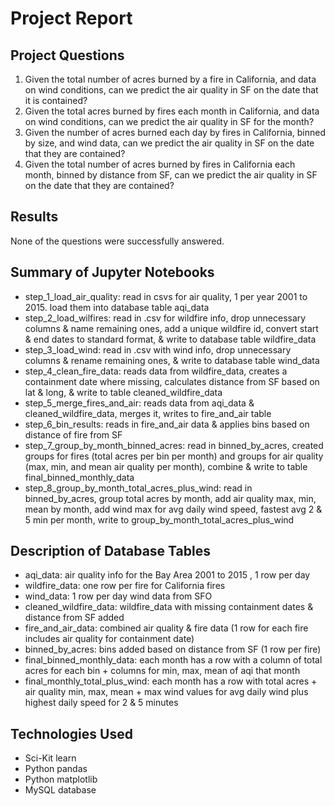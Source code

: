 # Project Report 

## Project Questions

1. Given the total number of acres burned by a fire in California, and data on wind conditions, can we predict the air quality in SF on the date that it is contained?
2. Given the total acres burned by fires each month in California, and data on wind conditions, can we predict the air quality in SF for the month?
3. Given the number of acres burned each day by fires in California, binned by size, and wind data, can we predict the air quality in SF on the date that they are contained?
4. Given the total number of acres burned by fires in California each month, binned by distance from SF, can we predict the air quality in SF on the date that they are contained?

## Results

None of the questions were successfully answered.


## Summary of Jupyter Notebooks

* step_1_load_air_quality:  read in csvs for air quality, 1 per year 2001 to 2015.  load them into database table aqi_data
* step_2_load_wilfires: read in .csv for wildfire info, drop unnecessary columns & name remaining ones, add a unique wildfire id, convert start & end dates to standard format, & write to database table wildfire_data
* step_3_load_wind: read in .csv with wind info, drop unnecessary columns & rename remaining ones, & write to database table wind_data
* step_4_clean_fire_data: reads data from wildfire_data, creates a containment date where missing, calculates distance from SF based on lat & long, & write to table cleaned_wildfire_data
* step_5_merge_fires_and_air: reads data from aqi_data & cleaned_wildfire_data, merges it, writes to fire_and_air table
* step_6_bin_results: reads in fire_and_air data & applies bins based on distance of fire from SF
* step_7_group_by_month_binned_acres: read in binned_by_acres, created groups for fires (total acres per bin per month) and groups for air quality (max, min, and mean air quality per month), combine & write to table final_binned_monthly_data
* step_8_group_by_month_total_acres_plus_wind: read in binned_by_acres, group total acres by month, add air quality max, min, mean by month, add wind max for avg daily wind speed, fastest avg 2 & 5 min per month, write to group_by_month_total_acres_plus_wind

## Description of Database Tables
* aqi_data: air quality info for the Bay Area 2001 to 2015 , 1 row per day
* wildfire_data: one row per fire for California fires
* wind_data: 1 row per day wind data from SFO 
* cleaned_wildfire_data: wildfire_data with missing containment dates & distance from SF added
* fire_and_air_data: combined air quality & fire data (1 row for each fire includes air quality for containment date)
* binned_by_acres:  bins added based on distance from SF (1 row per fire)
* final_binned_monthly_data: each month has a row with a column of total acres for each bin + columns for min, max, mean of aqi that month
* final_monthly_total_plus_wind: each month has a row with total acres + air quality min, max, mean + max wind values for avg daily wind plus highest daily speed for 2 & 5 minutes



## Technologies Used

* Sci-Kit learn
* Python pandas
* Python matplotlib
* MySQL database











